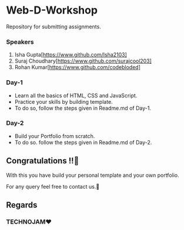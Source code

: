 # Web-D-Workshop
Repository for submitting assignments.

### Speakers
1. Isha Gupta[https://www.github.com/Isha2103]
2. Suraj Choudhary[https://www.github.com/surajcool203]
3. Rohan Kumar[https://www.github.com/codebloded]
### Day-1 
- Learn all the basics of HTML, CSS and JavaScript.
- Practice your skills by building template.
- To do so, follow the steps given in Readme.md of Day-1.

### Day-2
- Build your Portfolio from scratch.
- To do so. follow the steps given in Readme.md of Day-2.

## Congratulations !!:partying_face: 
With this you have build your personal template and your own portfolio.

For any query feel free to contact us.:slightly_smiling_face:

## Regards
### TECHNOJAM:heart:
